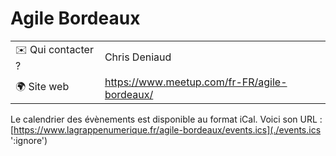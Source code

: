 # Agile Bordeaux

|                                |     |
| ------------------------------ | --- |
| ✉️ Qui contacter ?              | Chris Deniaud |
| 🌍 Site web                    | https://www.meetup.com/fr-FR/agile-bordeaux/ |

Le calendrier des évènements est disponible au format iCal.
Voici son URL : [https://www.lagrappenumerique.fr/agile-bordeaux/events.ics](./events.ics ':ignore')

<!-- EVENTS:START -->
<!-- EVENTS:END -->